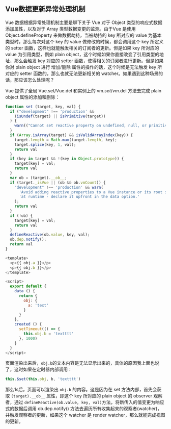 ## Vue数据更新异常处理机制

Vue 数据根据异常处理机制主要是聊下关于 Vue 对于 Object 类型的响应式数据添加属性，以及对于 Array 类型数据变更的监测。由于Vue 是使用 Object.defineProperty 来做数据劫持，当被劫持的 key 所对应的 value 为基本类型时，那么每次对这个 key 的 value 做修改的时候，都会调用这个 key 所定义的 setter 函数，这样也就能触发相关的订阅者的更新。但是如果 key 所对应的 value 为引用类型，例如 plain object，这个时候如果你直接改变了引用类型的地址，那么会触发 key 对应的 setter 函数，使得相关的订阅者进行更新。但是如果你对 plain object 进行 增加/删除 属性的操作的话，这个时候是无法触发 key 所对应的 setter 函数的，那么也就无法更新相关的 watcher。如果遇到这种场景的话，那应该怎么处理呢？

Vue 提供了全局 Vue.set/Vue.del 和实例上的 vm.$set/vm.$del 方法去完成 plain object 属性的添加和删除：

```javascript
function set (target, key, val) {
  if ("development" !== 'production' &&
    (isUndef(target) || isPrimitive(target))
  ) {
    warn(("Cannot set reactive property on undefined, null, or primitive value: " + ((target))));
  }
  if (Array.isArray(target) && isValidArrayIndex(key)) {
    target.length = Math.max(target.length, key);
    target.splice(key, 1, val);
    return val
  }
  if (key in target && !(key in Object.prototype)) {
    target[key] = val;
    return val
  }
  var ob = (target).__ob__;
  if (target._isVue || (ob && ob.vmCount)) {
    "development" !== 'production' && warn(
      'Avoid adding reactive properties to a Vue instance or its root $data ' +
      'at runtime - declare it upfront in the data option.'
    );
    return val
  }
  if (!ob) {
    target[key] = val;
    return val
  }
  defineReactive(ob.value, key, val);
  ob.dep.notify();
  return val
}
```

```javascript
<template>
  <p>{{ obj.a }}</p>
  <p>{{ obj.b }}</p>
</template>

<script>
  export default {
    data () {
      return {
        obj: {
          a: 'text'
        }
      }
    },
    created () {
      setTimeout(() => {
        this.obj.b = 'textttt'
      }, 1000)
    }
  }
</script>
```

页面渲染出来后，`obj.b`的文本内容是无法显示出来的，具体的原因我上面也说了，这时如果在定时器内部调用：

```javascript
this.$set(this.obj, b, 'textttt')
```

那么1s后，页面可以渲染出 `obj.b` 的内容。这是因为在 set 方法内部，首先会获取 `(target).__ob__` 属性，即这个 key 所对应的 plain object 的 observer 观察者，通过 `defineReactive(ob.value, key, val)`方法，将新传入的值变更为响应式的数据后调用 ob.dep.notify() 方法去遍历所有收集起来的观察者(watcher)，并触发观察者的更新，如果这个 watcher 是 render watcher，那么就能完成视图的更新。